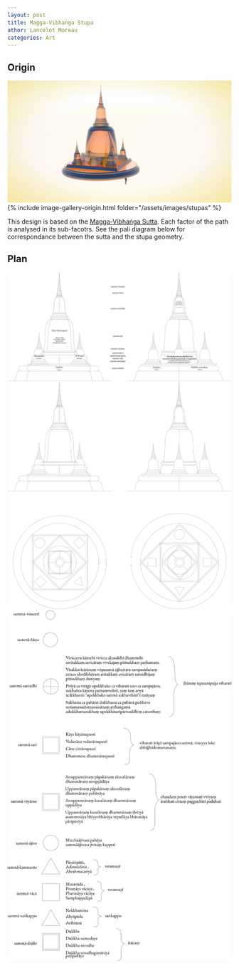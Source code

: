 ```yaml
---
layout: post
title: Magga-Vibhaṅga Stupa
athor: Lancelot Moreau
categories: Art
---
```


## Origin

![sutpa1](/assets/images/stupaa.jpg)
{% include image-gallery-origin.html folder="/assets/images/stupas" %}

This design is based on the [Magga-Vibhaṅga Sutta](https://www.dhammatalks.org/suttas/SN/SN45_8.html). Each factor of the path is analysed in its sub-facotrs. See the pali diagram below for correspondance between the sutta and the stupa geometry.

## Plan 

![sutpa5](/assets/images/stupafront.png)
![sutpa6](/assets/images/stupatop.png)
![sutpa4](/assets/images/stupa2.png)
